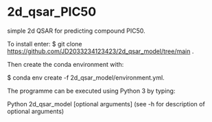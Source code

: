 # 2d_qsar_PIC50
simple 2d QSAR for predicting compound PIC50.

To install enter:
$ git clone https://github.com/JD2033234123423/2d_qsar_model/tree/main .

Then create the conda environment with:

$ conda env create -f 2d_qsar_model/environment.yml.

The programme can be executed using Python 3 by typing:

Python 2d_qsar_model [optional arguments] (see -h for description of optional arguments)
